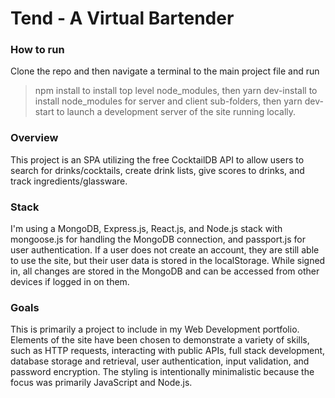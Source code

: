 # Tend - A Virtual Bartender

### How to run
Clone the repo and then navigate a terminal to the main project file and run
> npm install
to install top level node_modules, then
> yarn dev-install
to install node_modules for server and client sub-folders, then
> yarn dev-start
to launch a development server of the site running locally.

### Overview
This project is an SPA utilizing the free CocktailDB API to allow users to search for drinks/cocktails, create drink lists, give scores to drinks, and track ingredients/glassware.

### Stack
I'm using a MongoDB, Express.js, React.js, and Node.js stack with mongoose.js for handling the MongoDB connection, and passport.js for user authentication. If a user does not create an account, they are still able to use the site, but their user data is stored in the localStorage. While signed in, all changes are stored in the MongoDB and can be accessed from other devices if logged in on them.

### Goals
This is primarily a project to include in my Web Development portfolio. Elements of the site have been chosen to demonstrate a variety of skills, such as HTTP requests, interacting with public APIs, full stack development, database storage and retrieval, user authentication, input validation, and password encryption. The styling is intentionally minimalistic because the focus was primarily JavaScript and Node.js.
